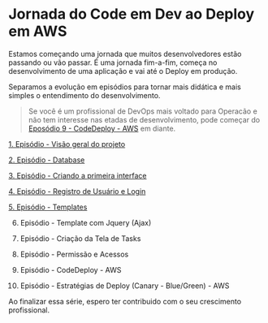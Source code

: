 # Jornada do Code em Dev ao Deploy em AWS

Estamos começando uma jornada que muitos desenvolvedores estão passando ou vão passar. É uma jornada fim-a-fim, começa no desenvolvimento de uma aplicação e vai até o Deploy em produção.

Separamos a evolução em episódios para tornar mais didática e mais simples o entendimento do desenvolvimento.

> Se você é um profissional de DevOps mais voltado para Operacão e não tem interesse nas etadas de desenvolvimento, pode começar do [Eposódio 9 - CodeDeploy - AWS](https://github.com/clodonil/apptask/blob/master/ep9.md) em diante.

[1. Episódio - Visão geral do projeto](https://github.com/clodonil/apptask/blob/master/ep1.md)

[2. Episódio - Database](https://github.com/clodonil/apptask/blob/master/ep2.md)

[3. Episódio - Criando a primeira interface](https://github.com/clodonil/apptask/blob/master/ep3.md)

[4. Episódio - Registro de Usuário e Login](https://github.com/clodonil/apptask/blob/master/ep4.md)

[5. Episódio - Templates](https://github.com/clodonil/apptask/blob/master/ep5.md)

6. Episódio - Template com Jquery (Ajax)

7. Episódio - Criação da Tela de Tasks

8. Episódio - Permissão e Acessos

9. Episódio - CodeDeploy - AWS

10. Episódio - Estratégias de Deploy (Canary - Blue/Green) - AWS

 
Ao finalizar essa série, espero ter contribuido com o seu crescimento profissional.